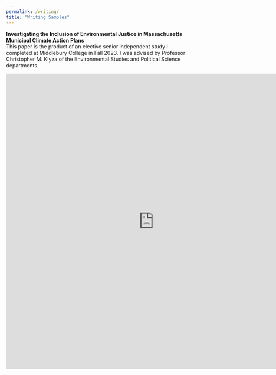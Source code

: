 ```yaml
---
permalink: /writing/
title: "Writing Samples"
---
```


**Investigating the Inclusion of Environmental Justice in Massachusetts Municipal Climate Action Plans**   
This paper is the product of an elective senior independent study I completed at Middlebury College in Fall 2023. I was advised by Professor Christopher M. Klyza of the Environmental Studies and Political Science departments. 

<embed src="https://andya17.github.io/_pages/pdfs/ENVS700_Final_Report.pdf" type="application/pdf" width="800" height="800" />